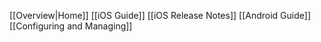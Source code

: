[[Overview|Home]]
[[iOS Guide]]
[[iOS Release Notes]]
[[Android Guide]]
[[Configuring and Managing]]

